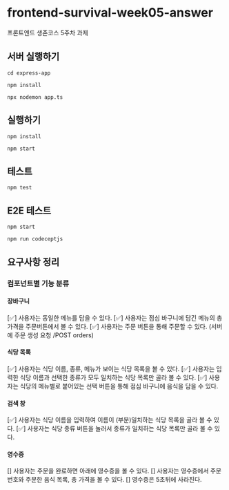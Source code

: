 # frontend-survival-week05-answer

프론트엔드 생존코스 5주차 과제

## 서버 실행하기

```shell
cd express-app

npm install

npx nodemon app.ts
```

## 실행하기

```shell
npm install

npm start
```

## 테스트

```shell
npm test
```

## E2E 테스트

```shell
npm start

npm run codeceptjs
```

## 요구사항 정리

### 컴포넌트별 기능 분류

#### 장바구니

[✅] 사용자는 동일한 메뉴를 담을 수 있다.
[✅] 사용자는 점심 바구니에 담긴 메뉴의 총 가격을 주문버튼에서 볼 수 있다.
[✅] 사용자는 주문 버튼을 통해 주문할 수 있다. (서버에 주문 생성 요청 /POST orders)

#### 식당 목록

[✅] 사용자는 식당 이름, 종류, 메뉴가 보이는 식당 목록을 볼 수 있다.
[✅] 사용자는 입력한 식당 이름과 선택한 종류가 모두 일치하는 식당 목록만 골라 볼 수 있다.
[✅] 사용자는 식당의 메뉴별로 붙어있는 선택 버튼을 통해 점심 바구니에 음식을 담을 수 있다.

#### 검색 창

[✅] 사용자는 식당 이름을 입력하여 이름이 (부분)일치하는 식당 목록을 골라 볼 수 있다.
[✅] 사용자는 식당 종류 버튼을 눌러서 종류가 일치하는 식당 목록만 골라 볼 수 있다.

#### 영수증

[] 사용자는 주문을 완료하면 아래에 영수증을 볼 수 있다.
  [] 사용자는 영수증에서 주문번호와 주문한 음식 목록, 총 가격을 볼 수 있다.
  [] 영수증은 5초뒤에 사라진다.

